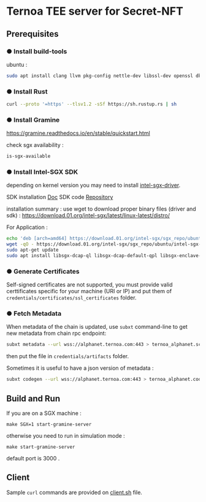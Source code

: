 # Ternoa TEE server for Secret-NFT

## Prerequisites

### ● Install build-tools

ubuntu :  
```bash
sudo apt install clang llvm pkg-config nettle-dev libssl-dev openssl dkms
```

### ● Install Rust
```bash
curl --proto '=https' --tlsv1.2 -sSf https://sh.rustup.rs | sh
```

### ● Install Gramine
https://gramine.readthedocs.io/en/stable/quickstart.html

check sgx availability : 
```bash
is-sgx-available
```

### ● Install Intel-SGX SDK
depending on kernel version you may need to install [intel-sgx-driver](https://github.com/intel/linux-sgx-driver).

SDK installation [Doc](https://download.01.org/intel-sgx/latest/linux-latest/docs/Intel_SGX_SW_Installation_Guide_for_Linux.pdf)
SDK code [Repository](https://github.com/intel/linux-sgx)

installation summary : 
use wget to download proper binary files (driver and sdk) : 
https://download.01.org/intel-sgx/latest/linux-latest/distro/

For Application  : 
```bash
echo 'deb [arch=amd64] https://download.01.org/intel-sgx/sgx_repo/ubuntu focal main' | sudo tee /etc/apt/sources.list.d/intel-sgx.list
wget -qO - https://download.01.org/intel-sgx/sgx_repo/ubuntu/intel-sgx-deb.key | sudo apt-key add
sudo apt-get update
sudo apt install libsgx-dcap-ql libsgx-dcap-default-qpl libsgx-enclave-common-dev libsgx-dcap-ql-dev libsgx-dcap-default-qpl-dev
```

### ● Generate Certificates
Self-signed certificates are not supported, you must provide valid certtificates specific for your machine (URI or IP) and put them of ```credentials/certificates/ssl_certificates``` folder. 

### ● Fetch Metadata
When metadata of the chain is updated, use ```subxt``` command-line to get new metadata from chain rpc endpoint:

```bash
subxt metadata --url wss://alphanet.ternoa.com:443 > ternoa_alphanet.scale
```
then put the file in ```credentials/artifacts``` folder.

Sometimes it is useful to have a json version of metadata : 
```bash
subxt codegen --url wss://alphanet.ternoa.com:443 > ternoa_alphanet.code
```

## Build and Run
If you are on a SGX machine :

```shell
make SGX=1 start-gramine-server
```
otherwise you need to run in simulation mode : 
```shell
make start-gramine-server
```
default port is 3000 .

## Client
Sample ```curl``` commands are provided on [client.sh](./client.sh) file. 
